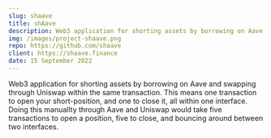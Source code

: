 ```yaml
---
slug: shaave
title: shAave
description: Web3 application for shorting assets by borrowing on Aave and swapping through Uniswap within the same transaction. This means one transaction to open your short-position, and one to close it, all within one interface. Doing this manuallty through Aave and Uniswap would take five transactions to open a position, five to close, and bouncing around between two interfaces.
img: /images/project-shaave.png
repo: https://github.com/shaave
client: https://shaave.finance
date: 15 September 2022
---
```


Web3 application for shorting assets by borrowing on Aave and swapping through Uniswap within the same transaction. This means one transaction to open your short-position, and one to close it, all within one interface. Doing this manuallty through Aave and Uniswap would take five transactions to open a position, five to close, and bouncing around between two interfaces.

<!-- ## Lorem Ipsum

Lorem ipsum dolor sit amet, consectetur adipiscing elit, sed do eiusmod tempor incididunt ut labore et dolore magna aliqua. Nunc id cursus metus aliquam eleifend mi in nulla. Odio aenean sed adipiscing diam donec adipiscing tristique risus nec. Amet porttitor eget dolor morbi. Nisi lacus sed viverra tellus. Nec feugiat nisl pretium fusce id velit ut tortor pretium.

## Magna Fermentum

Magna fermentum iaculis eu non diam phasellus vestibulum lorem sed. Volutpat diam ut venenatis tellus in metus vulputate. Ullamcorper malesuada proin libero nunc consequat interdum varius sit amet. Tellus pellentesque eu tincidunt tortor aliquam.

## Venenatis Cras

Venenatis cras sed felis eget velit. Nulla posuere sollicitudin aliquam ultrices sagittis orci a scelerisque. Vitae congue mauris rhoncus aenean vel elit scelerisque mauris pellentesque. Mi eget mauris pharetra et. Quam id leo in vitae turpis massa sed. Amet mauris commodo quis imperdiet massa tincidunt nunc. Duis convallis convallis tellus id interdum velit. -->
